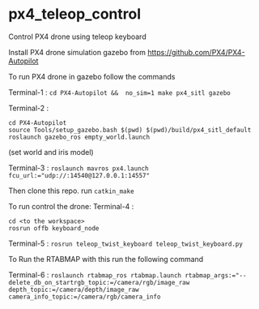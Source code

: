 # px4_teleop_control
Control PX4 drone using teleop keyboard

Install PX4 drone simulation gazebo from https://github.com/PX4/PX4-Autopilot

To run PX4 drone in gazebo follow the commands

Terminal-1 : `cd PX4-Autopilot &&  no_sim=1 make px4_sitl gazebo`

Terminal-2 : 
```
cd PX4-Autopilot
source Tools/setup_gazebo.bash $(pwd) $(pwd)/build/px4_sitl_default
roslaunch gazebo_ros empty_world.launch
```

(set world and iris model)

Terminal-3 : `roslaunch mavros px4.launch fcu_url:="udp://:14540@127.0.0.1:14557"`

Then clone this repo.
run `catkin_make`

To run control the drone:
Terminal-4 : 
```
cd <to the workspace>
rosrun offb keyboard_node
```

Terminal-5 : `rosrun teleop_twist_keyboard teleop_twist_keyboard.py`

To Run the RTABMAP with this run the following command

Terminal-6 : `roslaunch rtabmap_ros rtabmap.launch rtabmap_args:="--delete_db_on_startrgb_topic:=/camera/rgb/image_raw depth_topic:=/camera/depth/image_raw camera_info_topic:=/camera/rgb/camera_info`




